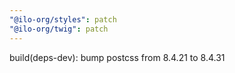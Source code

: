 ```yaml
---
"@ilo-org/styles": patch
"@ilo-org/twig": patch
---
```


build(deps-dev): bump postcss from 8.4.21 to 8.4.31

